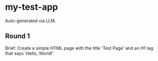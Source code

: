 # my-test-app

Auto-generated via LLM.

## Round 1

Brief:
Create a simple HTML page with the title 'Test Page' and an H1 tag that says 'Hello, World!'